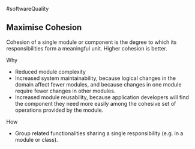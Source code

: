 #softwareQuality 

## Maximise Cohesion

Cohesion of a single module or component is the degree to which its responsibilities form a meaningful unit. Higher cohesion is better.

Why
-   Reduced module complexity
-   Increased system maintainability, because logical changes in the domain affect fewer modules, and because changes in one module require fewer changes in other modules.
-   Increased module reusability, because application developers will find the component they need more easily among the cohesive set of operations provided by the module.

How
-   Group related functionalities sharing a single responsibility (e.g. in a module or class).